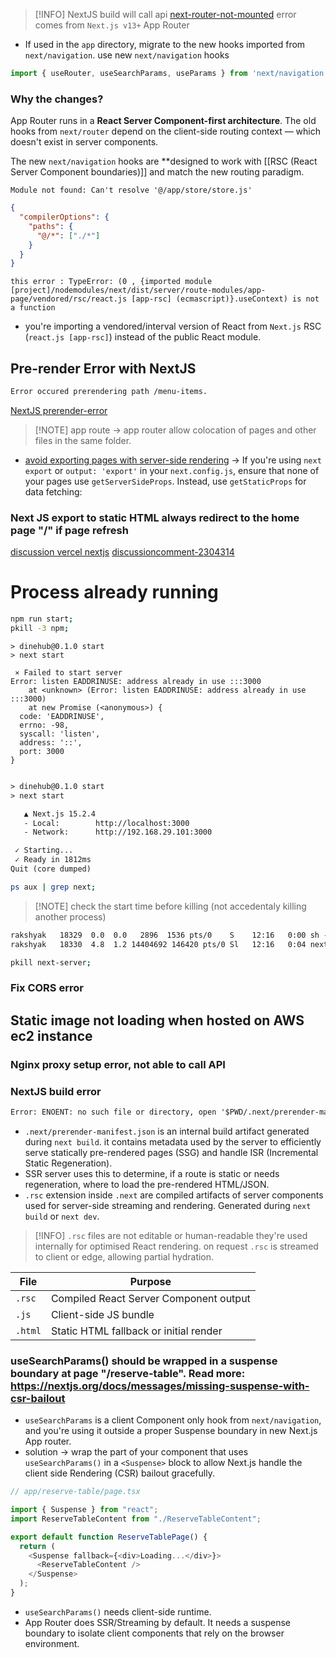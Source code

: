 > [!INFO] NextJS build will call api 
[next-router-not-mounted](https://nextjs.org/docs/messages/next-router-not-mounted)
error comes from `Next.js v13+` App Router
- If used in the `app` directory, migrate to the new hooks imported from `next/navigation`.
use new `next/navigation` hooks
```js
import { useRouter, useSearchParams, useParams } from 'next/navigation'
```

### Why the changes?
App Router runs in a **React Server Component-first architecture**. The old hooks from `next/router` depend on the client-side routing context — which doesn't exist in server components.

The new `next/navigation` hooks are **designed to work with [[RSC (React Server Component boundaries)]] and match the new routing paradigm.

```text
Module not found: Can't resolve '@/app/store/store.js'
```

```json
{
  "compilerOptions": {
    "paths": {
      "@/*": ["./*"]
    }
  }
}

```

```text
this error : TypeError: (0 , {imported module [project]/nodemodules/next/dist/server/route-modules/app-page/vendored/rsc/react.js [app-rsc] (ecmascript)}.useContext) is not a function
```

- you're importing a vendored/interval version of React from `Next.js` RSC (`react.js [app-rsc]`) instead of the public React module.

## Pre-render Error with NextJS
```txt
Error occured prerendering path /menu-items.
```
[NextJS prerender-error](https://nextjs.org/docs/messages/prerender-error)

> [!NOTE] app route -> app router allow colocation of pages and other files in the same folder.

- [avoid exporting pages with server-side rendering](https://nextjs.org/docs/messages/prerender-error#4-avoid-exporting-pages-with-server-side-rendering) -> If you're using `next export` or `output: 'export'` in your `next.config.js`, ensure that none of your pages use `getServerSideProps`. Instead, use `getStaticProps` for data fetching:

### Next JS export to static HTML always redirect to the home page "/" if page refresh
[discussion vercel nextjs](https://github.com/vercel/next.js/discussions/10522)
[discussioncomment-2304314](https://github.com/vercel/next.js/discussions/10522#discussioncomment-2304314)


# Process already running
```bash
npm run start;
pkill -3 npm;
```

```text
> dinehub@0.1.0 start
> next start

 ⨯ Failed to start server
Error: listen EADDRINUSE: address already in use :::3000
    at <unknown> (Error: listen EADDRINUSE: address already in use :::3000)
    at new Promise (<anonymous>) {
  code: 'EADDRINUSE',
  errno: -98,
  syscall: 'listen',
  address: '::',
  port: 3000
}

```

```txt

> dinehub@0.1.0 start
> next start

   ▲ Next.js 15.2.4
   - Local:        http://localhost:3000
   - Network:      http://192.168.29.101:3000

 ✓ Starting...
 ✓ Ready in 1812ms
Quit (core dumped)

```

```bash
ps aux | grep next;
```


> [!NOTE] check the start time before killing (not accedentaly killing another process)
```txt
rakshyak   18329  0.0  0.0   2896  1536 pts/0    S    12:16   0:00 sh -c next start
rakshyak   18330  4.8  1.2 14404692 146420 pts/0 Sl   12:16   0:04 next-server (v15.2.4)

```

```bash
pkill next-server;
```

### Fix CORS error

## Static image not loading when hosted on AWS ec2 instance

### Nginx proxy setup error, not able to call API

### NextJS build error
```txt
Error: ENOENT: no such file or directory, open '$PWD/.next/prerender-manifest.json'
```
- `.next/prerender-manifest.json` is an internal build artifact generated during `next build`. it contains metadata used by the server to efficiently serve statically pre-rendered pages (SSG) and handle ISR (Incremental Static Regeneration).
- SSR server uses this to determine, if a route is static or needs regeneration, where to load the pre-rendered HTML/JSON.
- `.rsc` extension inside `.next` are compiled artifacts of server components used for server-side streaming and rendering. Generated during `next build` or `next dev`.

> [!INFO]
> `.rsc` files are not editable or human-readable they're used internally for optimised React rendering.
> on request `.rsc` is streamed to client or edge, allowing partial hydration.

|File|Purpose|
|---|---|
|`.rsc`|Compiled React Server Component output|
|`.js`|Client-side JS bundle|
|`.html`|Static HTML fallback or initial render|


### useSearchParams() should be wrapped in a suspense boundary at page "/reserve-table". Read more: https://nextjs.org/docs/messages/missing-suspense-with-csr-bailout
- `useSearchParams` is a client Component only hook from `next/navigation`, and you're using it outside a proper Suspense boundary in new Next.js App router.
- solution -> wrap the part of your component that uses `useSearchParams()` in a `<Suspense>` block to allow Next.js handle the client side Rendering (CSR) bailout gracefully.
```js
// app/reserve-table/page.tsx

import { Suspense } from "react";
import ReserveTableContent from "./ReserveTableContent";

export default function ReserveTablePage() {
  return (
    <Suspense fallback={<div>Loading...</div>}>
      <ReserveTableContent />
    </Suspense>
  );
}

```
- `useSearchParams()` needs client-side runtime.
- App Router does SSR/Streaming by default. It needs a suspense boundary to isolate client components that rely on the browser environment.